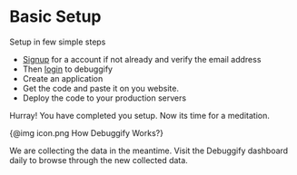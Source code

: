 # Basic Setup

Setup in few simple steps

  - [Signup] for a account if not already and verify the email address
  - Then [login] to debuggify
  - Create an application
  - Get the code and paste it on you website.
  - Deploy the code to your production servers

Hurray! You have completed you setup. Now its time for a meditation.

  {@img icon.png How Debuggify Works?}


 We are collecting the data in the meantime. Visit the Debuggify dashboard daily to browse through the new collected data.


  [Signup]: https://www.debuggify.net/signup
  [login]: https://www.debuggify.net/login

